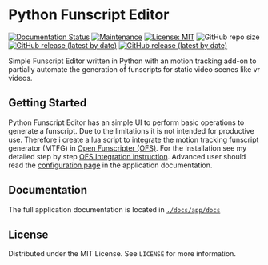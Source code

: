 # Python Funscript Editor

[![Documentation Status](https://readthedocs.org/projects/python-funscript-editor/badge/?version=latest)](https://python-funscript-editor.readthedocs.io/en/latest/?badge=latest) [![Maintenance](https://img.shields.io/maintenance/yes/2022.svg)](https://github.com/michael-mueller-git/Python-Funscript-Editor) [![License: MIT](https://img.shields.io/badge/License-MIT-blue.svg)](https://opensource.org/licenses/MIT) ![GitHub repo size](https://img.shields.io/github/repo-size/michael-mueller-git/Python-Funscript-Editor) [![GitHub release (latest by date)](https://img.shields.io/github/v/release/michael-mueller-git/Python-Funscript-Editor)](https://github.com/michael-mueller-git/Python-Funscript-Editor/releases/latest) [![GitHub release (latest by date)](https://img.shields.io/github/downloads/michael-mueller-git/Python-Funscript-Editor/latest/total)](https://github.com/michael-mueller-git/Python-Funscript-Editor/releases/latest)

Simple Funscript Editor written in Python with an motion tracking add-on to partially automate the generation of funscripts for static video scenes like vr videos.

## Getting Started

Python Funscript Editor has an simple UI to perform basic operations to generate a funscript. Due to the limitations it is not intended for productive use. Therefore i create a lua script to integrate the motion tracking funscript generator (MTFG) in [Open Funscripter (OFS)](https://github.com/OpenFunscripter/OFS). For the Installation see my detailed step by step [OFS Integration instruction](https://github.com/michael-mueller-git/Python-Funscript-Editor/blob/main/docs/app/docs/user-guide/ofs-integration.md). Advanced user should read the [configuration page](https://github.com/michael-mueller-git/Python-Funscript-Editor/blob/main/docs/app/docs/user-guide/config.md) in the application documentation.

## Documentation

The full application documentation is located in [`./docs/app/docs`](https://github.com/michael-mueller-git/Python-Funscript-Editor/blob/main/docs/app/docs)

## License

Distributed under the MIT License. See `LICENSE` for more information.
